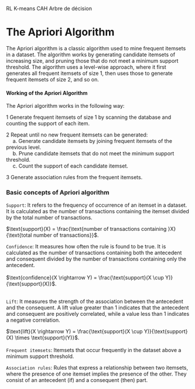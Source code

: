 RL
K-means
CAH 
Arbre de décision



<h1>The Apriori Algorithm</h1>


The Apriori algorithm is a classic algorithm used to mine frequent itemsets in a dataset. The algorithm works by generating candidate itemsets of increasing size, and pruning those that do not meet a minimum support threshold. The algorithm uses a level-wise approach, where it first generates all frequent itemsets of size 1, then uses those to generate frequent itemsets of size 2, and so on.


#### Working of the Apriori Algorithm

The Apriori algorithm works in the following way:

1 Generate frequent itemsets of size 1 by scanning the database and counting the support of each item.

2 Repeat until no new frequent itemsets can be generated:<br>
  &emsp; a. Generate candidate itemsets by joining frequent itemsets of the previous level.<br>
  &emsp;  b. Prune candidate itemsets that do not meet the minimum support threshold.<br>
  &emsp;  c. Count the support of each candidate itemset.<br>

3 Generate association rules from the frequent itemsets.



### Basic concepts of Apriori algorithm



`Support`: It refers to the frequency of occurrence of an itemset in a dataset. It is calculated as the number of transactions containing the itemset divided by the total number of transactions.

$\text{support}(X) = \frac{\text{number of transactions containing }X}{\text{total number of transactions}}$.

`Confidence`: It measures how often the rule is found to be true. It is calculated as the number of transactions containing both the antecedent and consequent divided by the number of transactions containing only the antecedent.<br><br>
$\text{confidence}(X \rightarrow Y) = \frac{\text{support}(X \cup Y)}{\text{support}(X)}$.<br><br>

`Lift`: It measures the strength of the association between the antecedent and the consequent. A lift value greater than 1 indicates that the antecedent and consequent are positively correlated, while a value less than 1 indicates a negative correlation.<br>


$\text{lift}(X \rightarrow Y) = \frac{\text{support}(X \cup Y)}{\text{support}(X) \times \text{support}(Y)}$.<br><br>
`Frequent itemsets`: Itemsets that occur frequently in the dataset above a minimum support threshold.

`Association rules`: Rules that express a relationship between two itemsets, where the presence of one itemset implies the presence of the other. They consist of an antecedent (if) and a consequent (then) part.

